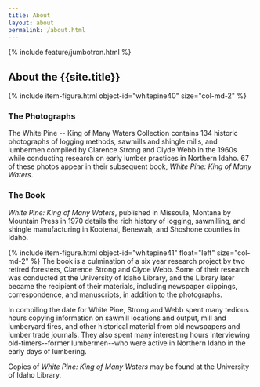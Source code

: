 ```yaml
---
title: About
layout: about
permalink: /about.html
---
```

{% include feature/jumbotron.html %} 

## About the {{site.title}}
{% include item-figure.html object-id="whitepine40" size="col-md-2"  %}

### The Photographs

The White Pine -- King of Many Waters Collection contains 134 historic photographs of logging methods, sawmills and shingle mills, and lumbermen compiled by Clarence Strong and Clyde Webb in the 1960s while conducting research on early lumber practices in Northern Idaho. 67 of these photos appear in their subsequent book, *White Pine: King of Many Waters*.

### The Book

*White Pine: King of Many Waters*, published in Missoula, Montana by Mountain Press in 1970 details the rich history of logging, sawmilling, and shingle manufacturing in Kootenai, Benewah, and Shoshone counties in Idaho. 

{% include item-figure.html object-id="whitepine41" float="left" size="col-md-2" %}
The book is a culmination of a six year research project by two retired foresters, Clarence Strong and Clyde Webb. Some of their research was conducted at the University of Idaho Library, and the Library later became the recipient of their materials, including newspaper clippings, correspondence, and manuscripts, in addition to the photographs.

In compiling the date for White Pine, Strong and Webb spent many tedious hours copying information on sawmill locations and output, mill and lumberyard fires, and other historical material from old newspapers and lumber trade journals. They also spent many interesting hours interviewing old-timers--former lumbermen--who were active in Northern Idaho in the early days of lumbering. 

Copies of *White Pine: King of Many Waters* may be found at the University of Idaho Library. 

<div class="clearfix"></div>

